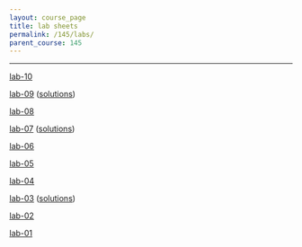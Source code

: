 ```yaml
---
layout: course_page
title: lab sheets
permalink: /145/labs/
parent_course: 145
---
```


----
[lab-10](/145/lab10)

[lab-09](/145/lab09) ([solutions](/145/lab09-sols/))

[lab-08](/145/lab08)

[lab-07](/145/lab07) ([solutions](/145/lab07-sols/))

[lab-06](/145/lab06)

[lab-05](/145/lab05)

[lab-04](/145/lab04)

[lab-03](/145/lab03) ([solutions](/145/lab03-sols/))

[lab-02](/145/lab02)

[lab-01](/145/lab01)
